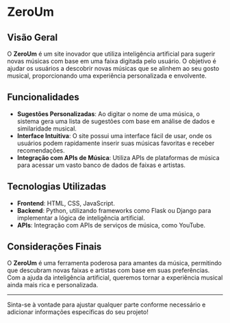 # ZeroUm

## Visão Geral
O **ZeroUm** é um site inovador que utiliza inteligência artificial para sugerir novas músicas com base em uma faixa digitada pelo usuário. O objetivo é ajudar os usuários a descobrir novas músicas que se alinhem ao seu gosto musical, proporcionando uma experiência personalizada e envolvente.

## Funcionalidades

- **Sugestões Personalizadas**: Ao digitar o nome de uma música, o sistema gera uma lista de sugestões com base em análise de dados e similaridade musical.
- **Interface Intuitiva**: O site possui uma interface fácil de usar, onde os usuários podem rapidamente inserir suas músicas favoritas e receber recomendações.
- **Integração com APIs de Música**: Utiliza APIs de plataformas de música para acessar um vasto banco de dados de faixas e artistas.


## Tecnologias Utilizadas

- **Frontend**: HTML, CSS, JavaScript.
- **Backend**: Python, utilizando frameworks como Flask ou Django para implementar a lógica de inteligência artificial.
- **APIs**: Integração com APIs de serviços de música, como YouTube.




## Considerações Finais
O **ZeroUm** é uma ferramenta poderosa para amantes da música, permitindo que descubram novas faixas e artistas com base em suas preferências. Com a ajuda da inteligência artificial, queremos tornar a experiência musical ainda mais rica e personalizada.

---

Sinta-se à vontade para ajustar qualquer parte conforme necessário e adicionar informações específicas do seu projeto!
